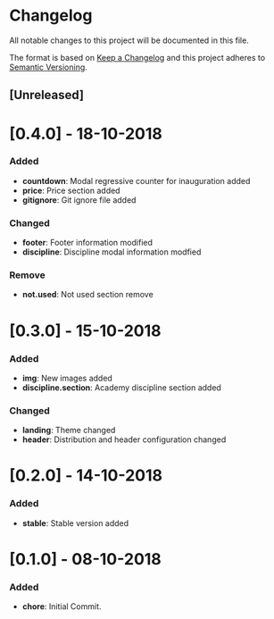 # Changelog
All notable changes to this project will be documented in this file.

The format is based on [Keep a Changelog](http://keepachangelog.com/en/1.0.0/)
and this project adheres to [Semantic Versioning](http://semver.org/spec/v2.0.0.html).

## [Unreleased]

# [0.4.0] - 18-10-2018

### Added

* **countdown**: Modal regressive counter for inauguration added
* **price**: Price section added
* **gitignore**: Git ignore file added

### Changed

* **footer**: Footer information modified
* **discipline**: Discipline modal information modfied

### Remove

* **not.used**: Not used section remove

# [0.3.0] - 15-10-2018

### Added

* **img**: New images added
* **discipline.section**: Academy discipline section added

### Changed

* **landing**: Theme changed
* **header**: Distribution and header configuration changed

# [0.2.0] - 14-10-2018

### Added

* **stable**: Stable version added

# [0.1.0] - 08-10-2018

### Added

* **chore**: Initial Commit.